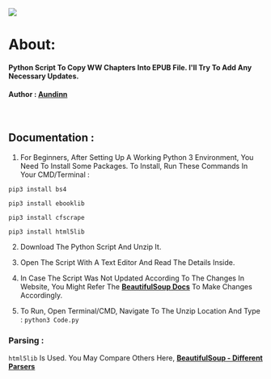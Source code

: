 <img src="https://img.shields.io/badge/Version-2.1.1-brightgreen.svg" ></img>
# About: 
<h4>Python Script To Copy WW Chapters Into EPUB File. I'll Try To Add Any Necessary Updates.</h4>


<h4> Author :  <a href="https://forum.wuxiaworld.com/profile/Aundinn">Aundinn</a> </h4>

<br/>

## Documentation :
1. For Beginners, After Setting Up A Working Python 3 Environment, You Need To Install Some Packages. To Install, Run These Commands In Your CMD/Terminal :

  `pip3 install bs4`
  
  `pip3 install ebooklib`
  
  `pip3 install cfscrape`
  
  `pip3 install html5lib`
  

2. Download The Python Script And Unzip It.

3. Open The Script With A Text Editor And Read The Details Inside.

4. In Case The Script Was Not Updated According To The Changes In Website, You Might Refer The [**BeautifulSoup Docs**](https://www.crummy.com/software/BeautifulSoup/bs4/doc/) To Make Changes Accordingly.

4. To Run, Open Terminal/CMD, Navigate To The Unzip Location And Type :
  `python3 Code.py`



### Parsing :
`html5lib` Is Used. You May Compare Others Here, [**BeautifulSoup - Different Parsers**](https://www.crummy.com/software/BeautifulSoup/bs4/doc/#installing-a-parser)

